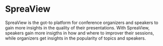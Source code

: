 # SpreaView
SpreaView is the got-to platform for conference organizers and speakers to gain more insights in the quality of their presentations. With SpreaView, speakers gain more insigths in how and where to improver their sessions, while organizers get insights in the popularity of topics and speakers.
